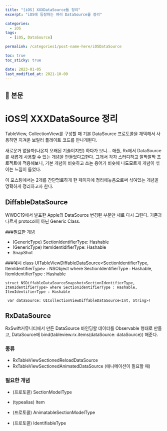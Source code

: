 ```yaml
---
title: "[iOS] XXXDataSource들 정리"
excerpt: "iOS에 등장하는 여러 DataSource를 정리"

categories:
  - iOS
tags:
  - [iOS, DataSource]

permalink: /categories1/post-name-here/iOSDataSource

toc: true
toc_sticky: true

date: 2023-01-05
last_modified_at: 2021-10-09
---
```


## 🦥 본문

# iOS의 XXXDataSource 정리

TableView, CollectionView를 구성할 때 기본 DataSource 프로토콜을 채택해서 사용하면 지겨운 보일러 플레이트 코드를 만나게된다.

새로운거 없을까(나온지 오래된 기술이지만) 하다가 보니...
애플, Rx에서 DataSource를 새롭게 사용할 수 있는 개념을 만들었다고한다.
그래서 각자 스터디하고 깔짝깔짝 프로젝트에 적용해보니, 기본 개념이 비슷하고 쓰는 용어가 비슷해 나도모르게 개념이 섞이는 느낌이 들었다.

이 포스팅에서는 2개를 간단명료하게 한 페이지에 정리해놓음으로써 섞여있는 개념을 명확하게 정리하고자 한다.

## DiffableDataSource

WWDC19에서 발표한 Apple의 DataSource
변경된 부분만 새로 다시 그린다.
기존과 다르게 protocol이 아닌 Generic Class.

###필요한 개념
* (GenericType) SectionIdentifierType: Hashable
* (GenericType) ItemIdentidifierType: Hashable
* SnapShot

###예시
    class UITableViewDiffableDataSource<SectionIdentifierType, ItemIdentifierType> : NSObject where SectionIdentifierType : Hashable, ItemIdentifierType : Hashable

    struct NSDiffableDataSourceSnapshot<SectionIdentifierType, ItemIdentifierType> where SectionIdentifierType : Hashable, ItemIdentifierType : Hashable

     var dataSource: UICollectionViewDiffableDataSource<Int, String>!

## RxDataSource

RxSwift커뮤니티에서 만든 DataSource
바인딩할 데이터를 Observable 형태로 만들고, DataSource에 bind(tableview.rx.items(dataSource: dataSource)) 해준다.

### 종류
* RxTableViewSectionedReloadDataSource
* RxTableViewSectionedAnimatedDataSource (애니메이션이 필요할 때)

### 필요한 개념
* (프로토콜) SectionModelType
* (typealias) Item

* (프로토콜) AnimatableSectionModelType
* (프로토콜) IdentifiableType
